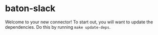 # baton-slack
Welcome to your new connector! To start out, you will want to update the dependencies.
Do this by running `make update-deps`.
